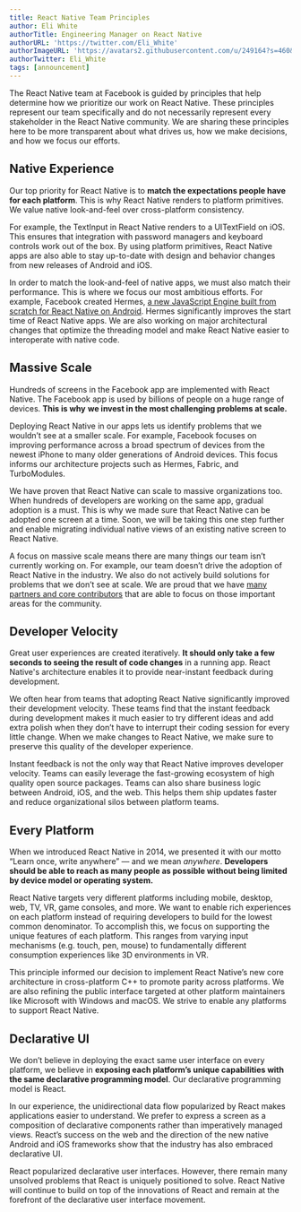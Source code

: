 ```yaml
---
title: React Native Team Principles
author: Eli White
authorTitle: Engineering Manager on React Native
authorURL: 'https://twitter.com/Eli_White'
authorImageURL: 'https://avatars2.githubusercontent.com/u/249164?s=460&v=4'
authorTwitter: Eli_White
tags: [announcement]
---
```


The React Native team at Facebook is guided by principles that help determine how we prioritize our work on React Native. These principles represent our team specifically and do not necessarily represent every stakeholder in the React Native community. We are sharing these principles here to be more transparent about what drives us, how we make decisions, and how we focus our efforts.

## **Native Experience**

Our top priority for React Native is to **match the expectations people have for each platform**. This is why React Native renders to platform primitives. We value native look-and-feel over cross-platform consistency.

For example, the TextInput in React Native renders to a UITextField on iOS. This ensures that integration with password managers and keyboard controls work out of the box. By using platform primitives, React Native apps are also able to stay up-to-date with design and behavior changes from new releases of Android and iOS.

In order to match the look-and-feel of native apps, we must also match their performance. This is where we focus our most ambitious efforts. For example, Facebook created Hermes, [a new JavaScript Engine built from scratch for React Native on Android](https://facebook.github.io/react-native/blog/2019/07/17/hermes). Hermes significantly improves the start time of React Native apps. We are also working on major architectural changes that optimize the threading model and make React Native easier to interoperate with native code.

## Massive Scale

Hundreds of screens in the Facebook app are implemented with React Native. The Facebook app is used by billions of people on a huge range of devices. **This is why** **we invest in the most challenging problems at scale.**

Deploying React Native in our apps lets us identify problems that we wouldn’t see at a smaller scale. For example, Facebook focuses on improving performance across a broad spectrum of devices from the newest iPhone to many older generations of Android devices. This focus informs our architecture projects such as Hermes, Fabric, and TurboModules.

We have proven that React Native can scale to massive organizations too. When hundreds of developers are working on the same app, gradual adoption is a must. This is why we made sure that React Native can be adopted one screen at a time. Soon, we will be taking this one step further and enable migrating individual native views of an existing native screen to React Native.

A focus on massive scale means there are many things our team isn’t currently working on. For example, our team doesn’t drive the adoption of React Native in the industry. We also do not actively build solutions for problems that we don’t see at scale. We are proud that we have [many partners and core contributors](https://github.com/facebook/react-native/blob/master/ECOSYSTEM.md) that are able to focus on those important areas for the community.

## Developer Velocity

Great user experiences are created iteratively. **It should only take a few seconds to seeing the result of code changes** in a running app. React Native's architecture enables it to provide near-instant feedback during development.

We often hear from teams that adopting React Native significantly improved their development velocity. These teams find that the instant feedback during development makes it much easier to try different ideas and add extra polish when they don’t have to interrupt their coding session for every little change. When we make changes to React Native, we make sure to preserve this quality of the developer experience.

Instant feedback is not the only way that React Native improves developer velocity. Teams can easily leverage the fast-growing ecosystem of high quality open source packages. Teams can also share business logic between Android, iOS, and the web. This helps them ship updates faster and reduce organizational silos between platform teams.

## Every Platform

When we introduced React Native in 2014, we presented it with our motto “Learn once, write anywhere” — and we mean _anywhere_. **Developers should be able to reach as many people as possible without being limited by device model or operating system.**

React Native targets very different platforms including mobile, desktop, web, TV, VR, game consoles, and more. We want to enable rich experiences on each platform instead of requiring developers to build for the lowest common denominator. To accomplish this, we focus on supporting the unique features of each platform. This ranges from varying input mechanisms (e.g. touch, pen, mouse) to fundamentally different consumption experiences like 3D environments in VR.

This principle informed our decision to implement React Native’s new core architecture in cross-platform C++ to promote parity across platforms. We are also refining the public interface targeted at other platform maintainers like Microsoft with Windows and macOS. We strive to enable any platforms to support React Native.

## Declarative UI

We don’t believe in deploying the exact same user interface on every platform, we believe in **exposing each platform’s unique capabilities with the same declarative programming model**. Our declarative programming model is React.

In our experience, the unidirectional data flow popularized by React makes applications easier to understand. We prefer to express a screen as a composition of declarative components rather than imperatively managed views. React’s success on the web and the direction of the new native Android and iOS frameworks show that the industry has also embraced declarative UI.

React popularized declarative user interfaces. However, there remain many unsolved problems that React is uniquely positioned to solve. React Native will continue to build on top of the innovations of React and remain at the forefront of the declarative user interface movement.

